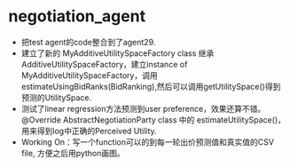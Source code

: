 # negotiation_agent

- 把test agent的code整合到了agent29.
- 建立了新的 MyAdditiveUtilitySpaceFactory class 继承 AdditiveUtilitySpaceFactory，建立instance of MyAdditiveUtilitySpaceFactory，调用estimateUsingBidRanks(BidRanking),然后可以调用getUtilitySpace()得到预测的UtilitySpace.
- 测试了linear regression方法预测到user preference，效果还算不错。@Override AbstractNegotiationParty class 中的 estimateUtilitySpace()，用来得到log中正确的Perceived Utility.
- Working On：写一个function可以的到每一轮出价预测值和真实值的CSV file, 方便之后用python画图。

